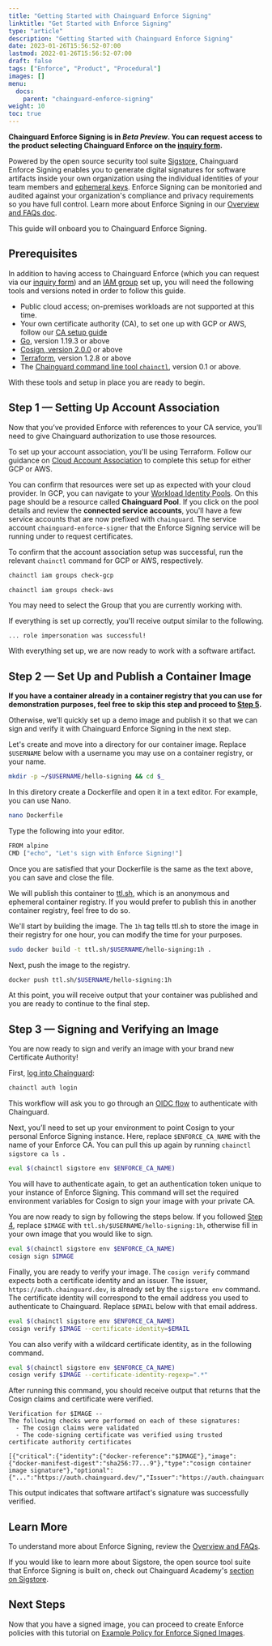 ```yaml
---
title: "Getting Started with Chainguard Enforce Signing"
linktitle: "Get Started with Enforce Signing"
type: "article"
description: "Getting Started with Chainguard Enforce Signing"
date: 2023-01-26T15:56:52-07:00
lastmod: 2022-01-26T15:56:52-07:00
draft: false
tags: ["Enforce", "Product", "Procedural"]
images: []
menu:
  docs:
    parent: "chainguard-enforce-signing"
weight: 10
toc: true
---
```


**Chainguard Enforce Signing is in _Beta Preview_. You can request access to the product selecting **Chainguard Enforce** on the [inquiry form](https://www.chainguard.dev/contact?utm_source=docs).**

Powered by the open source security tool suite [Sigstore](https://www.sigstore.dev/), Chainguard Enforce Signing enables you to generate digital signatures for software artifacts inside your own organization using the individual identities of your team members and [ephemeral keys](https://www.chainguard.dev/unchained/the-principle-of-ephemerality). Enforce Signing can be monitoried and audited against your organization's compliance and privacy requirements so you have full control. Learn more about Enforce Signing in our [Overview and FAQs doc](/chainguard/chainguard-enforce/chainguard-enforce-signing/chainguard-enforce-signing-faqs/).

This guide will onboard you to Chainguard Enforce Signing.

## Prerequisites

In addition to having access to Chainguard Enforce (which you can request via our [inquiry form](https://www.chainguard.dev/contact?utm_source=docs)) and an [IAM group](/chainguard/chainguard-enforce/iam-groups/how-to-manage-iam-groups-in-chainguard-enforce/) set up, you will need the following tools and versions noted in order to follow this guide.

* Public cloud access; on-premises workloads are not supported at this time.
* Your own certificate authority (CA), to set one up with GCP or AWS, follow our [CA setup guide](/chainguard/chainguard-enforce/chainguard-enforce-signing/enforce-signing-setup)
* [Go](https://go.dev/doc/install), version 1.19.3 or above
* [Cosign, version 2.0.0](/open-source/sigstore/cosign/how-to-install-cosign/#installing-a-cosign-release-with-go) or above
* [Terraform](https://developer.hashicorp.com/terraform/tutorials/aws-get-started/install-cli), version 1.2.8 or above
* The [Chainguard command line tool `chainctl`](/chainguard/chainguard-enforce/how-to-install-chainctl/), version 0.1 or above.

With these tools and setup in place you are ready to begin.


## Step 1 — Setting Up Account Association

Now that you’ve provided Enforce with references to your CA service, you’ll need to give Chainguard authorization to use those resources.

To set up your account association, you'll be using Terraform. Follow our guidance on [Cloud Account Association](/chainguard/chainguard-enforce/chainguard-enforce-kubernetes/cloud-account-associations) to complete this setup for either GCP or AWS.

You can confirm that resources were set up as expected with your cloud provider. In GCP, you can navigate to your [Workload Identity Pools](https://console.cloud.google.com/iam-admin/workload-identity-pools). On this page should be a resource called **Chainguard Pool**. If you click on the pool details and review the **connected service accounts**, you'll have a few service accounts that are now prefixed with `chainguard`. The service account `chainguard-enforce-signer` that the Enforce Signing service will be running under to request certificates.

To confirm that the account association setup was successful, run the relevant `chainctl` command for GCP or AWS, respectively.

```sh
chainctl iam groups check-gcp
```

```sh
chainctl iam groups check-aws
```

You may need to select the Group that you are currently working with.

If everything is set up correctly, you'll receive output similar to the following.

```
... role impersonation was successful!
```

With everything set up, we are now ready to work with a software artifact.

## Step 2 — Set Up and Publish a Container Image

**If you have a container already in a container registry that you can use for demonstration purposes, feel free to skip this step and proceed to [Step 5](/chainguard/chainguard-enforce/chainguard-enforce-signing/getting-started-chainguard-enforce-signing/#step-5-signing-and-verifying-an-image).**

Otherwise, we'll quickly set up a demo image and publish it so that we can sign and verify it with Chainguard Enforce Signing in the next step.

Let's create and move into a directory for our container image. Replace `$USERNAME` below with a username you may use on a container registry, or your name.

```sh
mkdir -p ~/$USERNAME/hello-signing && cd $_
```

In this diretory create a Dockerfile and open it in a text editor. For example, you can use Nano.

```sh
nano Dockerfile
```

Type the following into your editor.

```bash
FROM alpine
CMD ["echo", "Let's sign with Enforce Signing!"]
```

Once you are satisfied that your Dockerfile is the same as the text above, you can save and close the file.

We will publish this container to [ttl.sh](https://ttl.sh/), which is an anonymous and ephemeral container registry. If you would prefer to publish this in another container registry, feel free to do so.

We'll start by building the image. The `1h` tag tells ttl.sh to store the image in their registry for one hour, you can modify the time for your purposes.

```sh
sudo docker build -t ttl.sh/$USERNAME/hello-signing:1h .
```

Next, push the image to the registry.

```sh
docker push ttl.sh/$USERNAME/hello-signing:1h
```

At this point, you will receive output that your container was published and you are ready to continue to the final step.

## Step 3 — Signing and Verifying an Image

You are now ready to sign and verify an image with your brand new Certificate Authority!

First, [log into Chainguard](/chainguard/chainguard-enforce/chainguard-enforce-kubernetes/log-in-chainguard-enforce/#signing-in-through-chainctl):

```sh
chainctl auth login
```

This workflow will ask you to go through an [OIDC flow](/software-security/glossary/#oidc) to authenticate with Chainguard.

Next, you’ll need to set up your environment to point Cosign to your personal Enforce Signing instance. Here, replace `$ENFORCE_CA_NAME` with the name of your Enforce CA. You can pull this up again by running `chainctl sigstore ca ls `.

```sh
eval $(chainctl sigstore env $ENFORCE_CA_NAME)
```

You will have to authenticate again, to get an authentication token unique to your instance of Enforce Signing. This command will set the required environment variables for Cosign to sign your image with your private CA.

You are now ready to sign by following the steps below. If you followed [Step 4](/chainguard/chainguard-enforce/chainguard-enforce-signing/getting-started-chainguard-enforce-signing/#step-4--set-up-and-publish-a-container-image), replace `$IMAGE` with `ttl.sh/$USERNAME/hello-signing:1h`, otherwise fill in your own image that you would like to sign.

```sh
eval $(chainctl sigstore env $ENFORCE_CA_NAME)
cosign sign $IMAGE
```

Finally, you are ready to verify your image. The `cosign verify` command expects both a certificate identity and an issuer. The issuer, `https://auth.chainguard.dev`, is already set by the `sigstore env` command. The certificate identity will correspond to the email address you used to authenticate to Chainguard. Replace `$EMAIL` below with that email address.

```sh
eval $(chainctl sigstore env $ENFORCE_CA_NAME)
cosign verify $IMAGE --certificate-identity=$EMAIL
```

You can also verify with a wildcard certificate identity, as in the following command.

```sh
eval $(chainctl sigstore env $ENFORCE_CA_NAME)
cosign verify $IMAGE --certificate-identity-regexp=".*"
```

After running this command, you should receive output that returns that the Cosign claims and certificate were verified.

```
Verification for $IMAGE --
The following checks were performed on each of these signatures:
  - The cosign claims were validated
  - The code-signing certificate was verified using trusted certificate authority certificates

[{"critical":{"identity":{"docker-reference":"$IMAGE"},"image":{"docker-manifest-digest":"sha256:77...9"},"type":"cosign container image signature"},"optional":{"...":"https://auth.chainguard.dev/","Issuer":"https://auth.chainguard.dev/","..."},"Subject":"$EMAIL"}}]
```

This output indicates that software artifact's signature was successfully verified.

## Learn More

To understand more about Enforce Signing, review the [Overview and FAQs](/chainguard/chainguard-enforce/chainguard-enforce-signing/chainguard-enforce-signing-faqs/).

If you would like to learn more about Sigstore, the open source tool suite that Enforce Signing is built on, check out Chainguard Academy's [section on Sigstore](/open-source/sigstore/).


## Next Steps

Now that you have a signed image, you can proceed to create Enforce policies with this tutorial on [Example Policy for Enforce Signed Images](/chainguard/chainguard-enforce/chainguard-enforce-signing/verify-enforce-signed-images/).
